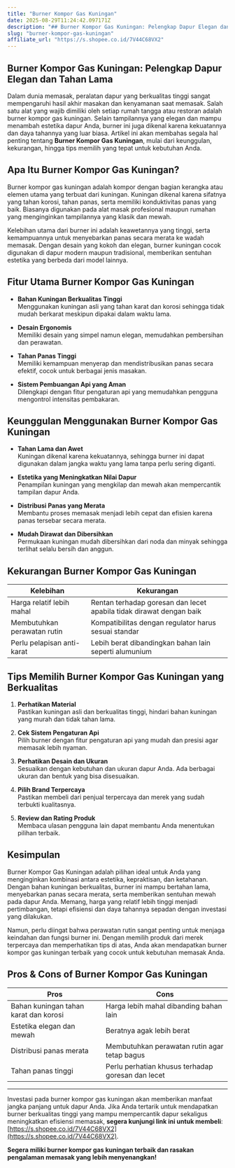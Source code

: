 ```yaml
---
title: "Burner Kompor Gas Kuningan"
date: 2025-08-29T11:24:42.097171Z
description: "## Burner Kompor Gas Kuningan: Pelengkap Dapur Elegan dan Tahan Lama..."
slug: "burner-kompor-gas-kuningan"
affiliate_url: "https://s.shopee.co.id/7V44C68VX2"
---
```

## Burner Kompor Gas Kuningan: Pelengkap Dapur Elegan dan Tahan Lama

Dalam dunia memasak, peralatan dapur yang berkualitas tinggi sangat mempengaruhi hasil akhir masakan dan kenyamanan saat memasak. Salah satu alat yang wajib dimiliki oleh setiap rumah tangga atau restoran adalah burner kompor gas kuningan. Selain tampilannya yang elegan dan mampu menambah estetika dapur Anda, burner ini juga dikenal karena kekuatannya dan daya tahannya yang luar biasa. Artikel ini akan membahas segala hal penting tentang **Burner Kompor Gas Kuningan**, mulai dari keunggulan, kekurangan, hingga tips memilih yang tepat untuk kebutuhan Anda.

## Apa Itu Burner Kompor Gas Kuningan?

Burner kompor gas kuningan adalah kompor dengan bagian kerangka atau elemen utama yang terbuat dari kuningan. Kuningan dikenal karena sifatnya yang tahan korosi, tahan panas, serta memiliki konduktivitas panas yang baik. Biasanya digunakan pada alat masak profesional maupun rumahan yang menginginkan tampilannya yang klasik dan mewah.

Kelebihan utama dari burner ini adalah keawetannya yang tinggi, serta kemampuannya untuk menyebarkan panas secara merata ke wadah memasak. Dengan desain yang kokoh dan elegan, burner kuningan cocok digunakan di dapur modern maupun tradisional, memberikan sentuhan estetika yang berbeda dari model lainnya.

## Fitur Utama Burner Kompor Gas Kuningan

- **Bahan Kuningan Berkualitas Tinggi**  
  Menggunakan kuningan asli yang tahan karat dan korosi sehingga tidak mudah berkarat meskipun dipakai dalam waktu lama.

- **Desain Ergonomis**  
  Memiliki desain yang simpel namun elegan, memudahkan pembersihan dan perawatan.

- **Tahan Panas Tinggi**  
  Memiliki kemampuan menyerap dan mendistribusikan panas secara efektif, cocok untuk berbagai jenis masakan.

- **Sistem Pembuangan Api yang Aman**  
  Dilengkapi dengan fitur pengaturan api yang memudahkan pengguna mengontrol intensitas pembakaran.

## Keunggulan Menggunakan Burner Kompor Gas Kuningan

- **Tahan Lama dan Awet**  
  Kuningan dikenal karena kekuatannya, sehingga burner ini dapat digunakan dalam jangka waktu yang lama tanpa perlu sering diganti.

- **Estetika yang Meningkatkan Nilai Dapur**  
  Penampilan kuningan yang mengkilap dan mewah akan mempercantik tampilan dapur Anda.

- **Distribusi Panas yang Merata**  
  Membantu proses memasak menjadi lebih cepat dan efisien karena panas tersebar secara merata.

- **Mudah Dirawat dan Dibersihkan**  
  Permukaan kuningan mudah dibersihkan dari noda dan minyak sehingga terlihat selalu bersih dan anggun.

## Kekurangan Burner Kompor Gas Kuningan

| Kelebihan                     | Kekurangan                   |
|------------------------------|-----------------------------|
| Harga relatif lebih mahal  | Rentan terhadap goresan dan lecet apabila tidak dirawat dengan baik |
| Membutuhkan perawatan rutin  | Kompatibilitas dengan regulator harus sesuai standar |
| Perlu pelapisan anti-karat   | Lebih berat dibandingkan bahan lain seperti alumunium |

## Tips Memilih Burner Kompor Gas Kuningan yang Berkualitas

1. **Perhatikan Material**  
   Pastikan kuningan asli dan berkualitas tinggi, hindari bahan kuningan yang murah dan tidak tahan lama.

2. **Cek Sistem Pengaturan Api**  
   Pilih burner dengan fitur pengaturan api yang mudah dan presisi agar memasak lebih nyaman.

3. **Perhatikan Desain dan Ukuran**  
   Sesuaikan dengan kebutuhan dan ukuran dapur Anda. Ada berbagai ukuran dan bentuk yang bisa disesuaikan.

4. **Pilih Brand Terpercaya**  
   Pastikan membeli dari penjual terpercaya dan merek yang sudah terbukti kualitasnya.

5. **Review dan Rating Produk**  
   Membaca ulasan pengguna lain dapat membantu Anda menentukan pilihan terbaik.

## Kesimpulan

Burner Kompor Gas Kuningan adalah pilihan ideal untuk Anda yang menginginkan kombinasi antara estetika, kepraktisan, dan ketahanan. Dengan bahan kuningan berkualitas, burner ini mampu bertahan lama, menyebarkan panas secara merata, serta memberikan sentuhan mewah pada dapur Anda. Memang, harga yang relatif lebih tinggi menjadi pertimbangan, tetapi efisiensi dan daya tahannya sepadan dengan investasi yang dilakukan.

Namun, perlu diingat bahwa perawatan rutin sangat penting untuk menjaga keindahan dan fungsi burner ini. Dengan memilih produk dari merek terpercaya dan memperhatikan tips di atas, Anda akan mendapatkan burner kompor gas kuningan terbaik yang cocok untuk kebutuhan memasak Anda.

## Pros & Cons of Burner Kompor Gas Kuningan

| **Pros** | **Cons** |
|---|---|
| Bahan kuningan tahan karat dan korosi | Harga lebih mahal dibanding bahan lain |
| Estetika elegan dan mewah | Beratnya agak lebih berat |
| Distribusi panas merata | Membutuhkan perawatan rutin agar tetap bagus |
| Tahan panas tinggi | Perlu perhatian khusus terhadap goresan dan lecet |

---

Investasi pada burner kompor gas kuningan akan memberikan manfaat jangka panjang untuk dapur Anda. Jika Anda tertarik untuk mendapatkan burner berkualitas tinggi yang mampu mempercantik dapur sekaligus meningkatkan efisiensi memasak, **segera kunjungi link ini untuk membeli**: [https://s.shopee.co.id/7V44C68VX2](https://s.shopee.co.id/7V44C68VX2).

**Segera miliki burner kompor gas kuningan terbaik dan rasakan pengalaman memasak yang lebih menyenangkan!**